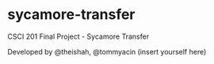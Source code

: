 # sycamore-transfer
CSCI 201 Final Project - Sycamore Transfer

Developed by @theishah, @tommyacin (insert yourself here)